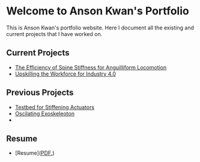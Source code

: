 # Welcome to Anson Kwan's Portfolio

This is Anson Kwan's portfolio website. Here I document all the existing and current projects that I have worked on.

## Current Projects

* [The Efficiency of Spine Stiffness for Anguilliform Locomotion](/Spines)
* [Upskilling the Workforce for Industry 4.0](/Training_Station)

## Previous Projects

* [Testbed for Stiffening Actuators](/Kaiteki)
* [Oscilating Exoskeleoton](/Exo)
* [](/background)

## Resume

* [Resume](<a href="aakwan.github.io/Images/Anson_Kwan_Resume.pdf" target="Resume">PDF.</a>)
